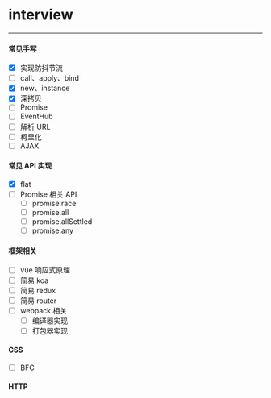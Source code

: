 # interview

---

#### 常见手写

-   [x] 实现防抖节流
-   [ ] call、apply、bind
-   [x] new、instance
-   [x] 深拷贝
-   [ ] Promise
-   [ ] EventHub
-   [ ] 解析 URL
-   [ ] 柯里化
-   [ ] AJAX

#### 常见 API 实现

-   [x] flat
-   [ ] Promise 相关 API
    -   [ ] promise.race
    -   [ ] promise.all
    -   [ ] promise.allSettled
    -   [ ] promise.any

#### 框架相关

-   [ ] vue 响应式原理
-   [ ] 简易 koa
-   [ ] 简易 redux
-   [ ] 简易 router
-   [ ] webpack 相关
    -   [ ] 编译器实现
    -   [ ] 打包器实现

#### CSS

-   [ ] BFC

#### HTTP
